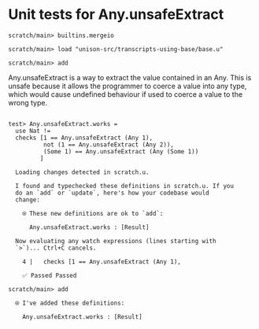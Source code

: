 # Unit tests for Any.unsafeExtract

``` ucm :hide
scratch/main> builtins.mergeio

scratch/main> load "unison-src/transcripts-using-base/base.u"

scratch/main> add
```

Any.unsafeExtract is a way to extract the value contained in an Any. This is unsafe because it allows the programmer to coerce a value into any type, which would cause undefined behaviour if used to coerce a value to the wrong type.

``` unison

test> Any.unsafeExtract.works =
  use Nat !=
  checks [1 == Any.unsafeExtract (Any 1),
          not (1 == Any.unsafeExtract (Any 2)),
          (Some 1) == Any.unsafeExtract (Any (Some 1))
         ]
```

``` ucm :added-by-ucm
  Loading changes detected in scratch.u.

  I found and typechecked these definitions in scratch.u. If you
  do an `add` or `update`, here's how your codebase would
  change:

    ⍟ These new definitions are ok to `add`:
    
      Any.unsafeExtract.works : [Result]

  Now evaluating any watch expressions (lines starting with
  `>`)... Ctrl+C cancels.

    4 |   checks [1 == Any.unsafeExtract (Any 1),
    
    ✅ Passed Passed
```

``` ucm
scratch/main> add

  ⍟ I've added these definitions:

    Any.unsafeExtract.works : [Result]
```
